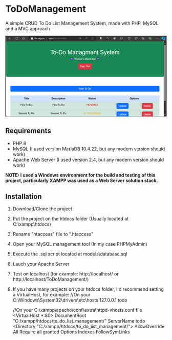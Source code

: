 # ToDoManagement
A simple CRUD To Do List Management System, made with PHP, MySQL and a MVC approach

![Home Screenshot](ToDoHome.png)

## Requirements
- PHP 8
- MySQL (I used version MariaDB 10.4.22, but any modern version should work)
- Apache Web Server (I used version 2.4, but any modern version should work)

**NOTE: I used a Windows environment for the build and testing of this project, particularly XAMPP was used as a Web Server solution stack.**

## Installation
1. Download/Clone the project
2. Put the project on the htdocs folder (Usually located at C:\xampp\htdocs)
3. Rename "htaccess" file to ".htaccess"
4. Open your MySQL management tool (In my case PHPMyAdmin)
5. Execute the .sql script located at models\database.sql
6. Lauch your Apache Server
7. Test on localhost (for example: http://localhost/ or http://localhost/ToDoManagement/)
8. If you have many projects on your htdocs folder, I'd recommend setting a VirtualHost, for example:
   //On your C:\Windows\System32\drivers\etc\hosts
   127.0.0.1 todo
   
   //On your C:\xampp\apache\conf\extra\httpd-vhosts.conf file
   <VirtualHost *:80>
    DocumentRoot "C:/xampp/htdocs/to_do_list_management/"
    ServerName todo
	<Directory "C:/xampp/htdocs/to_do_list_management/">
       AllowOverride All
	   Require all granted
       Options Indexes FollowSymLinks
    </Directory>
</VirtualHost>
